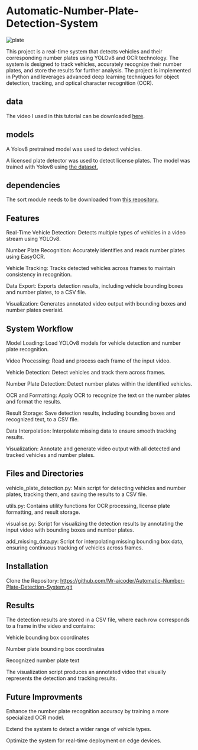 # Automatic-Number-Plate-Detection-System

![plate](https://github.com/user-attachments/assets/812211fa-43f9-4f56-ac4e-219a05e45a6d)




This project is a real-time system that detects vehicles and their corresponding number plates using YOLOv8 and OCR technology. The system is designed to track vehicles, accurately recognize their number plates, and store the results for further analysis. The project is implemented in Python and leverages advanced deep learning techniques for object detection, tracking, and optical character recognition (OCR).

## data

The video I used in this tutorial can be downloaded [here](https://www.pexels.com/video/traffic-flow-in-the-highway-2103099/).

## models

A Yolov8 pretrained model was used to detect vehicles.

A licensed plate detector was used to detect license plates. The model was trained with Yolov8 using [the dataset.](https://universe.roboflow.com/roboflow-universe-projects/license-plate-recognition-rxg4e/dataset/4) 



## dependencies

The sort module needs to be downloaded from [this repository.](https://github.com/abewley/sort)


## Features

Real-Time Vehicle Detection: Detects multiple types of vehicles in a video stream using YOLOv8.

Number Plate Recognition: Accurately identifies and reads number plates using EasyOCR.

Vehicle Tracking: Tracks detected vehicles across frames to maintain consistency in recognition.

Data Export: Exports detection results, including vehicle bounding boxes and number plates, to a CSV file.

Visualization: Generates annotated video output with bounding boxes and number plates overlaid.


## System Workflow

Model Loading: Load YOLOv8 models for vehicle detection and number plate recognition.

Video Processing: Read and process each frame of the input video.

Vehicle Detection: Detect vehicles and track them across frames.

Number Plate Detection: Detect number plates within the identified vehicles.

OCR and Formatting: Apply OCR to recognize the text on the number plates and format the results.

Result Storage: Save detection results, including bounding boxes and recognized text, to a CSV file.

Data Interpolation: Interpolate missing data to ensure smooth tracking results.

Visualization: Annotate and generate video output with all detected and tracked vehicles and number plates.

## Files and Directories

vehicle_plate_detection.py:
Main script for detecting vehicles and number plates, tracking them, and saving the results to a CSV file.

utils.py:
Contains utility functions for OCR processing, license plate formatting, and result storage.

visualise.py:
Script for visualizing the detection results by annotating the input video with bounding boxes and number plates.

add_missing_data.py:
Script for interpolating missing bounding box data, ensuring continuous tracking of vehicles across frames.

## Installation
Clone the Repository:
https://github.com/Mr-aicoder/Automatic-Number-Plate-Detection-System.git


## Results
The detection results are stored in a CSV file, where each row corresponds to a frame in the video and contains:

Vehicle bounding box coordinates

Number plate bounding box coordinates

Recognized number plate text


The visualization script produces an annotated video that visually represents the detection and tracking results.

## Future Improvments
Enhance the number plate recognition accuracy by training a more specialized OCR model.

Extend the system to detect a wider range of vehicle types.

Optimize the system for real-time deployment on edge devices.
